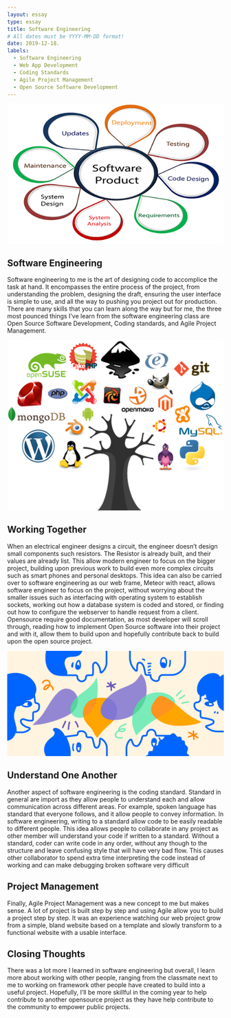 ```yaml
---
layout: essay
type: essay
title: Software Engineering
# All dates must be YYYY-MM-DD format!
date: 2019-12-18.
labels:
  - Software Engineering
  - Web App Development
  - Coding Standards
  - Agile Project Management
  - Open Source Software Development
---
```


<img class="ui small left floated image" src="../images/software_engineering.png">

## Software Engineering

Software engineering to me is the art of designing code to accomplice the task at hand. It encompasses the entire process of the project, from understanding the problem, designing the draft, ensuring the user interface is simple to use, and all the way to pushing you project out for production. There are many skills that you can learn along the way but for me, the three most pounced things I’ve learn from the software engineering class are Open Source Software Development, Coding standards, and Agile Project Management.

<img class="ui small left floated image" src="../images/opensoruce.png">

## Working Together

When an electrical engineer designs a circuit, the engineer doesn’t design small components such resistors. The Resistor is already built, and their values are already list. This allow modern engineer to focus on the bigger project, building upon previous work to build even more complex circuits such as smart phones and personal desktops. This idea can also be carried over to software engineering as our web frame, Meteor with react, allows software engineer to focus on the project, without worrying about the smaller issues such as interfacing with operating system to establish sockets, working out how a database system is coded and stored, or finding out how to configure the webserver to handle request from a client. Opensource require good documentation, as most developer will scroll through, reading how to implement Open Source software into their project and with it, allow them to build upon and hopefully contribute back to build upon the open source project.

<img class="ui small left floated image" src="../images/communication_standard.png">

## Understand One Another

Another aspect of software engineering is the coding standard. Standard in general are import as they allow people to understand each and allow communication across different areas. For example, spoken language has standard that everyone follows, and it allow people to convey information. In software engineering, writing to a standard allow code to be easily readable to different people. This idea allows people to collaborate in any project as other member will understand your code if written to a standard. Without a standard, coder can write code in any order, without any though to the structure and leave confusing style that will have very bad flow. This causes other collaborator to spend extra time interpreting the code instead of working and can make debugging broken software very difficult

## Project Management

Finally, Agile Project Management was a new concept to me but makes sense. A lot of project is built step by step and using Agile allow you to build a project step by step. It was an experience watching our web project grow from a simple, bland website based on a template and slowly transform to a functional website with a usable interface.

## Closing Thoughts

There was a lot more I learned in software engineering but overall, I learn more about working with other people, ranging from the classmate next to me to working on framework other people have created to build into a useful project. Hopefully, I’ll be more skillful in the coming year to help contribute to another opensource project as they have help contribute to the community to empower public projects.
